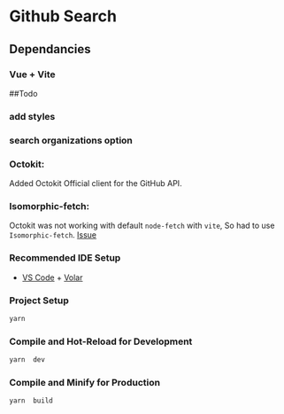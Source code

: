 # Github Search

## Dependancies

### Vue + Vite
##Todo
### add styles
### search organizations option

### Octokit:

Added Octokit Official client for the GitHub API.

### Isomorphic-fetch:

Octokit was not working with default `node-fetch` with `vite`, So had to use `Isomorphic-fetch`. [Issue](https://github.com/octokit/octokit.js/issues/2126)

### Recommended IDE Setup

- [VS Code](https://code.visualstudio.com/) + [Volar](https://marketplace.visualstudio.com/items?itemName=Vue.volar)

### Project Setup

```sh
yarn
```

### Compile and Hot-Reload for Development

```sh
yarn  dev
```

### Compile and Minify for Production

```sh
yarn  build
```
